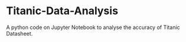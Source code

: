 # Titanic-Data-Analysis
A python code on Jupyter Notebook to analyse the accuracy of Titanic Datasheet.
